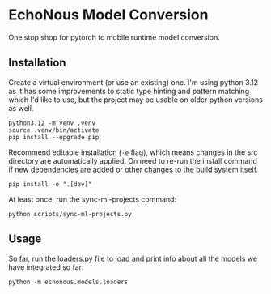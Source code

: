 # EchoNous Model Conversion

One stop shop for pytorch to mobile runtime model conversion.

## Installation

Create a virtual environment (or use an existing) one. I'm using python 3.12
as it has some improvements to static type hinting and pattern matching
which I'd like to use, but the project may be usable on older python versions
as well.
```commandline
python3.12 -m venv .venv
source .venv/bin/activate
pip install --upgrade pip
```

Recommend editable installation (`-e` flag), which means changes in the src
directory are automatically applied. On need to re-run the install command
if new dependencies are added or other changes to the build system itself.

```commandline
pip install -e ".[dev]"
```

At least once, run the sync-ml-projects command:

```commandline
python scripts/sync-ml-projects.py
```

## Usage

So far, run the loaders.py file to load and print info about
all the models we have integrated so far:

```commandline
python -m echonous.models.loaders
```